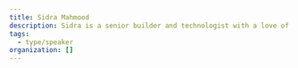 ```yaml
---
title: Sidra Mahmood
description: Sidra is a senior builder and technologist with a love of responsible data and client-centered product/service design. From community-powered web applications to public sector solutions, her work is all about making complex digital experiences simpler and a snap to use. As a service designer, she thrives on developing build usable tools and products for the public that give people more of their day back.
tags:
  - type/speaker
organization: []
---
```

